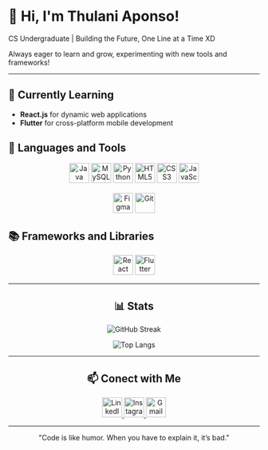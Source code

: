# 👋 Hi, I'm Thulani Aponso!


CS Undergraduate | Building the Future, One Line at a Time XD

Always eager to learn and grow, experimenting with new tools and frameworks!


---

## 🌱 Currently Learning
- **React.js** for dynamic web applications
- **Flutter** for cross-platform mobile development




## 🔧 Languages and Tools

<div align="center">
  <!-- Java -->
  <img src="https://cdn.jsdelivr.net/gh/devicons/devicon/icons/java/java-original.svg" height="40" alt="Java" />
  <!-- MySQL -->
  <img src="https://cdn.jsdelivr.net/gh/devicons/devicon/icons/mysql/mysql-original.svg" height="40" alt="MySQL" />
  <!-- Python -->
  <img src="https://cdn.jsdelivr.net/gh/devicons/devicon/icons/python/python-original.svg" height="40" alt="Python" />
  <!-- HTML -->
  <img src="https://cdn.jsdelivr.net/gh/devicons/devicon/icons/html5/html5-original.svg" height="40" alt="HTML5" />
  <!-- CSS -->
  <img src="https://cdn.jsdelivr.net/gh/devicons/devicon/icons/css3/css3-original.svg" height="40" alt="CSS3" />
  <!-- JavaScript -->
  <img src="https://cdn.jsdelivr.net/gh/devicons/devicon/icons/javascript/javascript-original.svg" height="40" alt="JavaScript" /><br><br>
  <!-- Figma -->
  <img src="https://cdn.jsdelivr.net/gh/devicons/devicon/icons/figma/figma-original.svg" height="40" alt="Figma" />
  <!-- Git -->
  <img src="https://cdn.jsdelivr.net/gh/devicons/devicon/icons/git/git-original.svg" height="40" alt="Git" />
  
</div>



## 📚 Frameworks and Libraries

<div align="center">
  <!-- React -->
  <img src="https://cdn.jsdelivr.net/gh/devicons/devicon/icons/react/react-original.svg" height="40" alt="React" />
  <!-- Flutter -->
  <img src="https://cdn.jsdelivr.net/gh/devicons/devicon/icons/flutter/flutter-original.svg" height="40" alt="Flutter" />


---

## 📊 Stats
<div align="center">
  
![GitHub Streak](https://github-readme-streak-stats.herokuapp.com?user=thulani2418&theme=dark&hide_border=true)

![Top Langs](https://github-readme-stats.vercel.app/api/top-langs/?username=thulani2418&layout=compact&theme=dark&hide_border=true)

</div>


---


## 📫 Conect with Me

<div align="center">
  <!-- LinkedIn -->
  <a href="https://www.linkedin.com/in/thulani-aponso-a29a14251?utm_source=share&utm_campaign=share_via&utm_content=profile&utm_medium=android_app" target="_blank">
    <img src="https://cdn.jsdelivr.net/gh/devicons/devicon/icons/linkedin/linkedin-original.svg" height="40" alt="LinkedIn" />
  </a>
  
  <!-- Instagram -->
  <a href="https://www.instagram.com/_thulaniii/" target="_blank">
    <img src="https://upload.wikimedia.org/wikipedia/commons/a/a5/Instagram_icon.png" height="40" alt="Instagram" />
  </a>
  
  <!-- Gmail -->
  <a href="mailto:thulaniaponso@gmail.com" target="_blank">
    <img src="https://cdn.jsdelivr.net/gh/devicons/devicon/icons/google/google-original.svg" height="40" alt="Gmail" />
  </a>
</div>


---

"Code is like humor. When you have to explain it, it’s bad."
